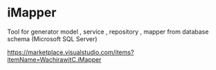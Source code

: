 # iMapper
Tool for generator model , service , repository , mapper from database schema (Microsoft SQL Server)

https://marketplace.visualstudio.com/items?itemName=WachirawitC.iMapper
